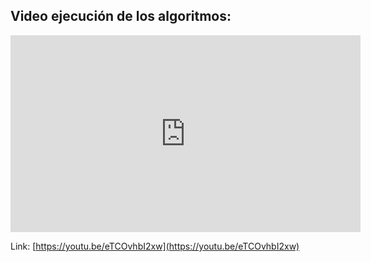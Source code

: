


Video ejecución de los algoritmos:
---
<iframe width="560" height="315" src="https://www.youtube.com/embed/eTCOvhbI2xw?si=JuZ5Tdo5QL3vzmhr" title="YouTube video player" frameborder="0" allow="accelerometer; autoplay; clipboard-write; encrypted-media; gyroscope; picture-in-picture; web-share" referrerpolicy="strict-origin-when-cross-origin" allowfullscreen></iframe>

Link: [https://youtu.be/eTCOvhbI2xw](https://youtu.be/eTCOvhbI2xw)